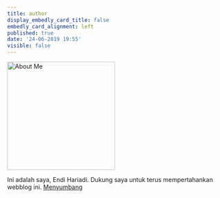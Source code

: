 ```yaml
---
title: author
display_embedly_card_title: false
embedly_card_alignment: left
published: true
date: '24-06-2019 19:55'
visible: false
---
```


<div class="container">
      <div class="row">
        <div class="col-md-12"><img class="img-fluid d-block rounded-circle mx-auto" src="https://i.imgur.com/MVxhvoC.jpg" alt="About Me" height="250" width="250"></div>
      </div>
      <div class="row">
        <div class="col-md-12">
          <p class="text-center">Ini adalah saya, Endi Hariadi. Dukung saya untuk terus mempertahankan webblog ini.&nbsp;<a href="https://money.yandex.ru/to/410018716388973" target="_blank">Menyumbang</a></p>
        </div>
      </div>
    </div>